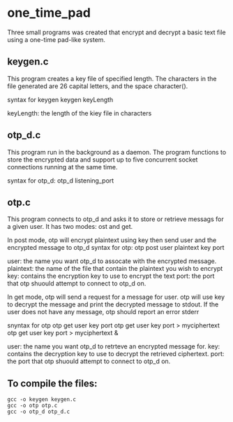 # one_time_pad

Three small programs was created that encrypt and decrypt a basic text file using a one-time pad-like system. 

## keygen.c

This program creates a key file of specified length. The characters in the file generated are 26 capital letters, and the space character().

syntax for keygen
    keygen keyLength

keyLength: the length of the kiey file in characters


## otp_d.c

This program run in the background as a daemon. The program functions to store the encrypted data and support up to five concurrent socket connections running at the same time.

syntax for otp_d:
    otp_d listening_port


## otp.c

This program connects to otp_d and asks it to store or retrieve messags for a given user. It has two modes: ost and get.

In post mode, otp will encrypt plaintext using key then send user and the encrypted message to otp_d
syntax for otp:
    otp post user plaintext key port

user: the name you want otp_d to assocate with the encrypted message.
plaintext: the name of the file that contain the plaintext you wish to encrypt
key: contains the encryption key to use to encrypt the text
port: the port that otp shuould attempt to connect to otp_d on.

In get mode, otp will send a request for a message for user. otp will use key to decrypt the message and print the decrypted message to stdout.
If the user does not have any message, otp should report an error stderr

snyntax for otp
    otp get user key port
    otp get user key port > myciphertext
    otp get user key port > myciphertext &

user: the name you want otp_d to retrteve an encrypted message for.
key: contains the decryption key to use to decrypt the retrieved ciphertext.
port: the port that otp shuould attempt to connect to otp_d on.

## To compile the files:

    gcc -o keygen keygen.c
    gcc -o otp otp.c
    gcc -o otp_d otp_d.c
